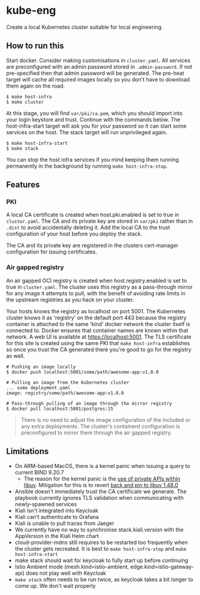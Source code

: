 # kube-eng

Create a local Kubernetes cluster suitable for local engineering.

## How to run this

Start docker. Consider making customisations in `cluster.yaml`. All services
are preconfigured with an admin password stored in `.admin-password`. If not
pre-specified then that admin password will be generated. The pre-heat target will cache all
required images locally so you don't have to download them again on the road.

```shell
$ make host-infra
$ make cluster
```

At this stage, you will find `var/pki/ca.pem`, which you should import into your login keystore and trust. Continue with the commands below. The host-infra-start target will ask you for your password
so it can start some services on the host. The stack target will run unprivileged again.

```shell
$ make host-infra-start
$ make stack
```

You can stop the host infra services if you mind keeping them running permanently in the background by running `make host-infra-stop`.

## Features

### PKI

A local CA certificate is created when host.pki.enabled is set to true in `cluster.yaml`. The CA and its private key
are stored in `var/pki` rather than in `.dist` to avoid accidentally deleting it. Add the local CA to the trust configuration
of your host before you deploy the stack.

The CA and its private key are registered in the clusters cert-manager configuration for issuing certificates.

### Air gapped registry

An air gapped OCI registry is created when host.registry.enabled is set to true in `cluster.yaml`. The cluster uses this
registry as a pass-through mirror for any image it attempts to pull, with the benefit of avoiding rate limits in the 
upstream registries as you hack on your cluster. 

Your hosts knows the registry as localhost on port 5001. The Kubernetes cluster knows it as 'registry' on the default 
port 443 because the registry container is attached to the same 'kind' docker network the cluster itself is connected to. 
Docker ensures that container names are known within that network.
A web UI is available at [https://localhost:5001](https://localhost:5001). The TLS certificate for this site is created using the same PKI that
`make host-infra` establishes so once you trust the CA generated there you're good to go for the registry as well.

```shell
# Pushing an image locally
$ docker push localhost:5001/some/path/awesome-app:v1.0.0

# Pulling an image from the Kubernetes cluster
... some deployment.yaml
image: registry/some/path/awesome-app:v1.0.0

# Pass-through pulling of an image through the mirror registry
$ docker pull localhost:5001/postgres:15
```

> There is no need to adjust the image configuration of the included or any extra deployments. The cluster's containerd
> configuration is preconfigured to mirror them through the air gapped registry.

## Limitations

* On ARM-based MacOS, there is a kernel panic when issuing a query to current BIND 9.20.7
  * The reason for the kernel panic is the [use of private APIs within libuv](https://github.com/libuv/libuv/issues/4594). Mitigation for this is to revert [back and pin to libuv 1.48.0](https://delaat.net/setup/#mozTocId756945)
* Ansible doesn't immediately trust the CA certificate we generate. The playbook currently ignores TLS validation when communicating with newly-spawned services
* Kiali isn't integrated into Keycloak
* Kiali can't authenticate to Grafana
* Kiali is unable to pull traces from Jaeger
* We currently have no way to synchronise stack.kiali.version with the AppVersion in the Kiali Helm chart
* cloud-provider-mdns still requires to be restarted too frequently when the cluster gets recreated. It is best to `make host-infra-stop` and `make host-infra-start`
* make stack should wait for keycloak to fully start up before continuing
* Istio Ambient mode (mesh.kind=istio-ambient, edge.kind=istio-gateway-api) does not play well with Keycloak
* `make stack` often needs to be run twice, as keycloak takes a bit longer to come up. We don't wait properly
